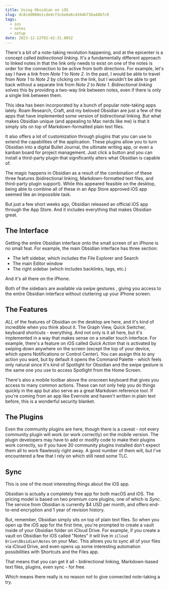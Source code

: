 ```yaml
---
title: Using Obsidian on iOS
slug: dc8c4d000e1cde4cf3cbe6e6c4344b736a40b7c8
tags:
  - ios
  - notes
  - setup
date: 2023-12-22T02:42:31.805Z
---
```


There's a bit of a note-taking revolution happening, and at the epicenter is a concept called *bidirectional linking*. It's a fundamentally different approach to linked notes in that the link only needs to exist on one of the notes is order for the connection to be active from both directions. For example, let's say I have a link from *Note 1* to *Note 2*. In the past, I would be able to travel from *Note 1* to *Note 2* by clicking on the link, but I wouldn't be able to get back without a separate link from *Note 2* to *Note 1*. *Bidirectional linking* solves this by providing a two-way link between notes, even if there is only a single link between them.

This idea has been incorporated by a bunch of popular note-taking apps lately. Roam Research, Craft, and my beloved Obsidian are just a few of the apps that have implemented some version of bidirectional linking. But what makes Obsidian unique (and appealing to Mac nerds like me) is that it simply sits on top of Markdown-formatted plain text files.

It also offers a lot of customization through plugins that you can use to extend the capabilities of the application. These plugins allow you to turn Obsidian into a digital Bullet Journal, the ultimate writing app, or even a kanban board for project management. Just click a button and you can install a third-party plugin that significantly alters what Obsidian is capable of.

The magic happens in Obsidian as a result of the combination of these three features (bidirectional linking, Markdown-formatted text files, and third-party plugin support). While this appeared feasible on the desktop, being able to combine all of these in an App Store approved iOS app seemed like an impossible task.

But just a few short weeks ago, Obsidian released an official iOS app through the App Store. And it includes everything that makes Obsidian great.

## The Interface

Getting the entire Obsidian interface onto the small screen of an iPhone is no small feat. For example, the main Obsidian interface has three section:

*   The left sidebar, which includes the File Explorer and Search
*   The main Editor window
*   The right sidebar (which includes backlinks, tags, etc.)

And it's all there on the iPhone.

Both of the sidebars are available via swipe gestures , giving you access to the entire Obsidian interface without cluttering up your iPhone screen.

## The Features

*ALL* of the features of Obsidian on the desktop are here, and it's kind of incredible when you think about it. The Graph View, Quick Switcher, keyboard shortcuts - everything. And not only is it all here, but it's implemented in a way that makes sense on a smaller touch interface. For example, there's a feature on iOS called *Quick Action* that is activated by swiping down anywhere on the screen (except the top of your device, which opens Notifications or Control Center). You can assign this to any action you want, but by default it opens the Command Palette - which feels only natural since it's kind of Spotlight for Obsidian and the swipe gesture is the same one you use to access Spotlight from the Home Screen.

There's also a mobile toolbar above the onscreen keyboard that gives you access to many common actions. These can not only help you do things quickly in the app but also serve as a great Markdown reference tool. If you're coming from an app like Evernote and haven't written in plain text before, this is a wonderful security blanket.

## The Plugins

Even the community plugins are here, though there is a caveat - not every community plugin will work (or work correctly) on the mobile version. The plugin developers may have to add or modify code to make their plugins work correctly, so if you have 30 community plugins installed don't expect them all to work flawlessly right away. A good number of them will, but I've encountered a few that I rely on which still need some TLC.

## Sync

This is one of the most interesting things about the iOS app.

Obsidian is actually a completely free app for both macOS and iOS. The pricing model is based on two premium core plugins, one of which is *Sync*. The service from Obsidian is currently $4 USD per month, and offers end-to-end encryption and 1 year of revision history.

But, remember, Obsidian simply sits on top of plain text files. So when you open up the iOS app for the first time, you're prompted to create a vault inside of your Obsidian folder on iCloud Drive. For example, if you create a vault on Obsidian for iOS called "Notes" it will live in `iCloud Drive\Obsidian\Notes` on your Mac. This allows you to sync all of your files via iCloud Drive, and even opens up some interesting automation possibilities with Shortcuts and the Files app.

That means that you can get it all - bidirectional linking, Markdown-based text files, plugins, even sync - for free.

Which means there really is no reason not to give connected note-taking a try.
